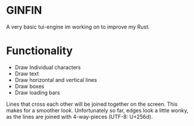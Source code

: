 # GINFIN 

A very basic tui-engine im working on to improve my Rust.

# Functionality
- Draw Individual characters
- Draw text
- Draw horizontal and vertical lines
- Draw boxes
- Draw loading bars

Lines that cross each other will be joined together on the screen.
This makes for a smoother look.
Unfortunately so far, edges look a little wonky, as the lines are joined with 4-way-pieces (UTF-8: U+256d).
